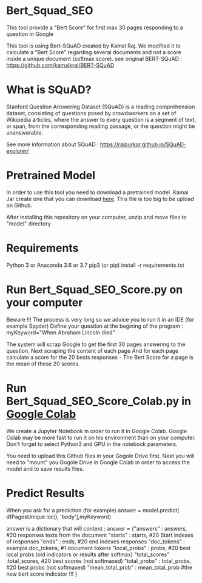 # Bert_Squad_SEO
This tool provide a "Bert Score" for first max 30 pages responding to a question in Google

This tool is using  Bert-SQuAD created by Kamal Raj. We modified  it to calculate a "Bert Score"
regarding several documents and not a score inside a unique document (softmax score).
see original BERT-SQuAD : https://github.com/kamalkraj/BERT-SQuAD

# What is SQuAD?

Stanford Question Answering Dataset (SQuAD) is a reading comprehension dataset, consisting of questions posed by crowdworkers on a set of Wikipedia articles, where the answer to every question is a segment of text, or span, from the corresponding reading passage, or the question might be unanswerable.

See more information about SQuAD :  https://rajpurkar.github.io/SQuAD-explorer/

# Pretrained Model

In order to use this tool you need to download a pretrained model.  Kamal Jar create one that you can download [here](https://www.dropbox.com/s/8jnulb2l4v7ikir/model.zip). This file is too big to be upload on Github.

After installing this repository on your computer,  unzip and move files to "model" directory

# Requirements

Python 3 or Anaconda 3.6 or 3.7
pip3 (or pip) install -r requirements.txt

# Run Bert_Squad_SEO_Score.py on your computer 

Beware !!! The process is very long so we advice you to run it in an IDE (for example Spyder) 
Define your question at the begining of the program :
myKeyword="When Abraham Lincoln died"

The system will scrap Google to get the first 30 pages answering to the question, 
Next scraping the content of each page
And for each page calculate a score for the 20 bests responses - The Bert Score for a page is the mean of these 20 scores.

# Run Bert_Squad_SEO_Score_Colab.py in [Google Colab](https://colab.research.google.com)

We create a Jupyter Notebook in order to run it in Google Colab.  Google Colab may be more fast to run it on his environment than on your computer. Don't forget to select Python3 and GPU in  the notebook parameters.

You need to upload this Github files in your Gogole Drive first.  Next you will need to "mount" you Gogole Drive in Google Colab in order to access the model and to save results files.

# Predict Results

When you ask for a prediction (for example)
answer = model.predict( dfPagesUnique.loc[i, 'body'],myKeyword)

answer is a dictionary that will content :
answer = {"answers" : answers,  #20 responses texts from  the document
               "starts" : starts,   #20 Start indexes of responses 
               "ends" : ends,    #20 end  indexes  responses
               "doc_tokens" : example.doc_tokens,  #1 document tokens
               "local_probs" : probs,  #20 best local probs (old indicators or results after softmax)
               "total_scores" :total_scores,   #20 best scores (not softmaxed)
               "total_probs" : total_probs,    #20 best probs  (not softmaxed)
               "mean_total_prob" : mean_total_prob  #the new bert score indicator !!!
             }













